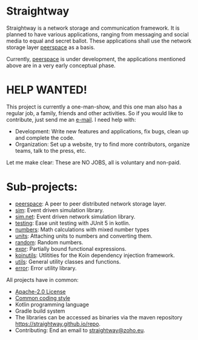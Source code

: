 ---
---
# Straightway

Straightway is a network storage and communication framework. It is planned to have various
applications, ranging from messaging and social media to equal and secret ballot. These
applications shall use the network storage layer
[peerspace](https://github.com/straightway/peerspace) as a basis.

Currently, [peerspace](https://github.com/straightway/peerspace) is under development, the
applications mentioned above are in a very early conceptual phase.

# HELP WANTED!

This project is currently a one-man-show, and this one man also has a regular job, a family,
friends and other activities. So if you would like to contribute, just send me an
[e-mail](mailto:straightway@zoho.eu). I need help with:

* Development: Write new features and applications, fix bugs, clean up and complete the code. 
* Organization: Set up a website, try to find more contributors, organize teams, talk to the press,
  etc.
  
Let me make clear: These are NO JOBS, all is voluntary and non-paid.
 
# Sub-projects:

* [peerspace](https://github.com/straightway/peerspace): A peer to peer distributed network storage
  layer.
* [sim](https://github.com/straightway/sim): Event driven simulation library.
* [sim.net](https://github.com/straightway/sim/tree/master/net): Event driven network simulation
  library.
* [testing](https://github.com/straightway/testing): Ease unit testing with JUnit 5 in kotlin.
* [numbers](https://github.com/straightway/numbers): Math calculations with mixed number types
* [units](https://github.com/straightway/units): Attaching units to numbers and converting them.
* [random](https://github.com/straightway/random): Random numbers.
* [expr](https://github.com/straightway/expr): Partially bound functional expressions.
* [koinutils](https://github.com/straightway/koinutils): Utlitities for the Koin dependency
  injection framework.
* [utils](https://github.com/straightway/utils): General utility classes and functions.
* [error](https://github.com/straightway/error): Error utility library.

All projects have in common:

* [Apache-2.0 License](https://github.com/straightway/straightway/tree/master/buildTemplates/LICENSE)
* [Common coding style](https://github.com/straightway/straightway/tree/master/buildTemplates/Coding.md)
* Kotlin programming language
* Gradle build system
* The libraries can be accessed as binaries via the maven repository <https://straightway.github.io/repo>.
* Contributing: End an email to [straightway@zoho.eu](mailto:straightway@zoho.eu).
